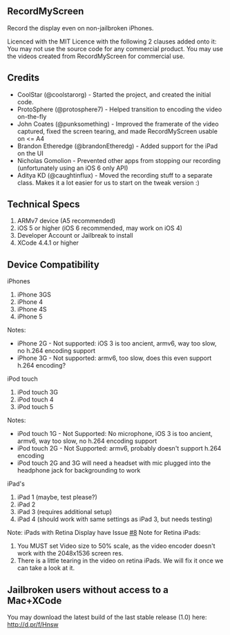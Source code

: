 ## RecordMyScreen

Record the display even on non-jailbroken iPhones.

Licenced with the MIT Licence with the following 2 clauses added onto it:
You may not use the source code for any commercial product.
You may use the videos created from RecordMyScreen for commercial use.

## Credits

* CoolStar (@coolstarorg) - Started the project, and created the initial code.
* ProtoSphere (@protosphere7) - Helped transition to encoding the video on-the-fly
* John Coates (@punksomething) - Improved the framerate of the video captured, fixed the screen tearing, and made RecordMyScreen usable on <= A4
* Brandon Etheredge (@brandonEtheredg) - Added support for the iPad on the UI
* Nicholas Gomolion - Prevented other apps from stopping our recording (unfortunately using an iOS 6 only API)
* Aditya KD (@caughtinflux) - Moved the recording stuff to a separate class. Makes it a lot easier for us to start on the tweak version :)

## Technical Specs

1. ARMv7 device (A5 recommended)
2. iOS 5 or higher (iOS 6 recommended, may work on iOS 4)
3. Developer Account or Jailbreak to install
4. XCode 4.4.1 or higher

## Device Compatibility

iPhones

1. iPhone 3GS
2. iPhone 4
3. iPhone 4S
4. iPhone 5

Notes:

* iPhone 2G - Not supported: iOS 3 is too ancient, armv6, way too slow, no h.264 encoding support
* iPhone 3G - Not supported: armv6, too slow, does this even support h.264 encoding?

iPod touch

1. iPod touch 3G
2. iPod touch 4
3. iPod touch 5

Notes:

* iPod touch 1G - Not Supported: No microphone, iOS 3 is too ancient, armv6, way too slow, no h.264 encoding support
* iPod touch 2G - Not Supported: armv6, probably doesn't support h.264 encoding
* iPod touch 2G and 3G will need a headset with mic plugged into the headphone jack for backgrounding to work

iPad's

1. iPad 1 (maybe, test please?)
2. iPad 2
3. iPad 3 (requires additional setup)
4. iPad 4 (should work with same settings as iPad 3, but needs testing)

Note: iPads with Retina Display have Issue [#8](https://github.com/coolstar/RecordMyScreen/issues/8)
Note for Retina iPads:
1. You MUST set Video size to 50% scale, as the video encoder doesn't work with the 2048x1536 screen res.
2. There is a little tearing in the video on retina iPads. We will fix it once we can take a look at it.

## Jailbroken users without access to a Mac+XCode

You may download the latest build of the last stable release (1.0) here: http://d.pr/f/Hnsw
